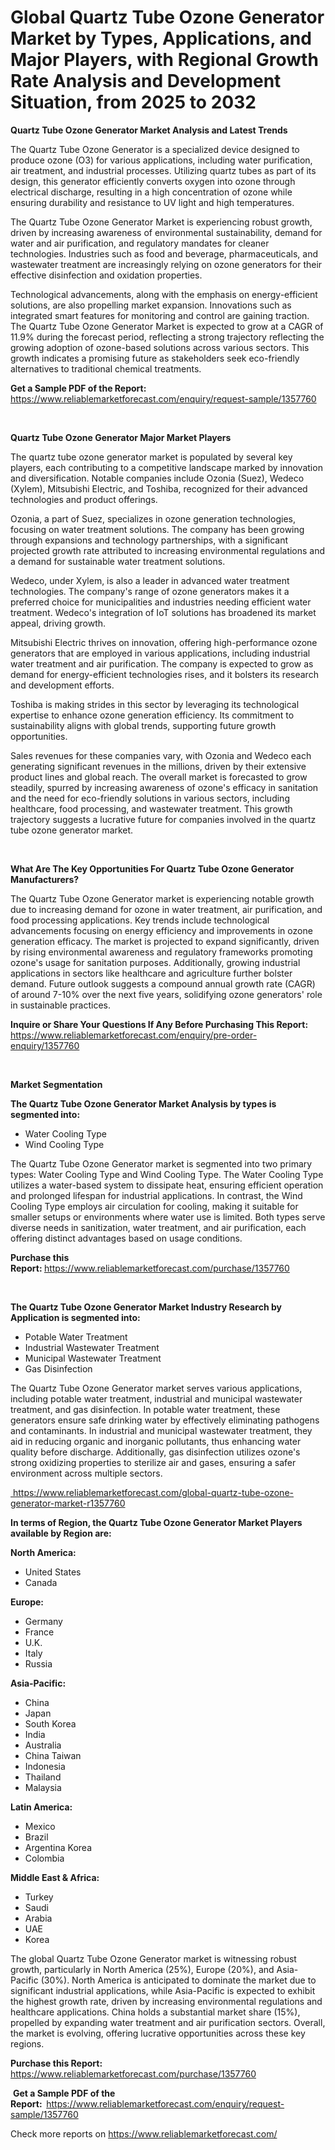 <p><h1>Global Quartz Tube Ozone Generator Market by Types, Applications, and Major Players, with Regional Growth Rate Analysis and Development Situation, from 2025 to 2032</h1></p><p><strong>Quartz Tube Ozone Generator Market Analysis and Latest Trends</strong></p>
<p><p>The Quartz Tube Ozone Generator is a specialized device designed to produce ozone (O3) for various applications, including water purification, air treatment, and industrial processes. Utilizing quartz tubes as part of its design, this generator efficiently converts oxygen into ozone through electrical discharge, resulting in a high concentration of ozone while ensuring durability and resistance to UV light and high temperatures.</p><p>The Quartz Tube Ozone Generator Market is experiencing robust growth, driven by increasing awareness of environmental sustainability, demand for water and air purification, and regulatory mandates for cleaner technologies. Industries such as food and beverage, pharmaceuticals, and wastewater treatment are increasingly relying on ozone generators for their effective disinfection and oxidation properties.</p><p>Technological advancements, along with the emphasis on energy-efficient solutions, are also propelling market expansion. Innovations such as integrated smart features for monitoring and control are gaining traction. The Quartz Tube Ozone Generator Market is expected to grow at a CAGR of 11.9% during the forecast period, reflecting a strong trajectory reflecting the growing adoption of ozone-based solutions across various sectors. This growth indicates a promising future as stakeholders seek eco-friendly alternatives to traditional chemical treatments.</p></p>
<p><strong>Get a Sample PDF of the Report:&nbsp;</strong> <a href="https://www.reliablemarketforecast.com/enquiry/request-sample/1357760?utm_campaign=2950&utm_medium=2&utm_source=Github&utm_content=ia&utm_term=08042025&utm_id=quartz-tube-ozone-generator">https://www.reliablemarketforecast.com/enquiry/request-sample/1357760</a></p>
<p>&nbsp;</p>
<p><strong>Quartz Tube Ozone Generator Major Market Players</strong></p>
<p><p>The quartz tube ozone generator market is populated by several key players, each contributing to a competitive landscape marked by innovation and diversification. Notable companies include Ozonia (Suez), Wedeco (Xylem), Mitsubishi Electric, and Toshiba, recognized for their advanced technologies and product offerings.</p><p>Ozonia, a part of Suez, specializes in ozone generation technologies, focusing on water treatment solutions. The company has been growing through expansions and technology partnerships, with a significant projected growth rate attributed to increasing environmental regulations and a demand for sustainable water treatment solutions.</p><p>Wedeco, under Xylem, is also a leader in advanced water treatment technologies. The company's range of ozone generators makes it a preferred choice for municipalities and industries needing efficient water treatment. Wedeco's integration of IoT solutions has broadened its market appeal, driving growth.</p><p>Mitsubishi Electric thrives on innovation, offering high-performance ozone generators that are employed in various applications, including industrial water treatment and air purification. The company is expected to grow as demand for energy-efficient technologies rises, and it bolsters its research and development efforts.</p><p>Toshiba is making strides in this sector by leveraging its technological expertise to enhance ozone generation efficiency. Its commitment to sustainability aligns with global trends, supporting future growth opportunities.</p><p>Sales revenues for these companies vary, with Ozonia and Wedeco each generating significant revenues in the millions, driven by their extensive product lines and global reach. The overall market is forecasted to grow steadily, spurred by increasing awareness of ozone's efficacy in sanitation and the need for eco-friendly solutions in various sectors, including healthcare, food processing, and wastewater treatment. This growth trajectory suggests a lucrative future for companies involved in the quartz tube ozone generator market.</p></p>
<p>&nbsp;</p>
<p><strong>What Are The Key Opportunities For Quartz Tube Ozone Generator Manufacturers?</strong></p>
<p><p>The Quartz Tube Ozone Generator market is experiencing notable growth due to increasing demand for ozone in water treatment, air purification, and food processing applications. Key trends include technological advancements focusing on energy efficiency and improvements in ozone generation efficacy. The market is projected to expand significantly, driven by rising environmental awareness and regulatory frameworks promoting ozone's usage for sanitation purposes. Additionally, growing industrial applications in sectors like healthcare and agriculture further bolster demand. Future outlook suggests a compound annual growth rate (CAGR) of around 7-10% over the next five years, solidifying ozone generators' role in sustainable practices.</p></p>
<p><strong>Inquire or Share Your Questions If Any Before Purchasing This Report:</strong> <a href="https://www.reliablemarketforecast.com/enquiry/pre-order-enquiry/1357760?utm_campaign=2950&utm_medium=2&utm_source=Github&utm_content=ia&utm_term=08042025&utm_id=quartz-tube-ozone-generator">https://www.reliablemarketforecast.com/enquiry/pre-order-enquiry/1357760</a></p>
<p>&nbsp;</p>
<p><strong>Market Segmentation</strong></p>
<p><strong>The Quartz Tube Ozone Generator Market Analysis by types is segmented into:</strong></p>
<p><ul><li>Water Cooling Type</li><li>Wind Cooling Type</li></ul></p>
<p><p>The Quartz Tube Ozone Generator market is segmented into two primary types: Water Cooling Type and Wind Cooling Type. The Water Cooling Type utilizes a water-based system to dissipate heat, ensuring efficient operation and prolonged lifespan for industrial applications. In contrast, the Wind Cooling Type employs air circulation for cooling, making it suitable for smaller setups or environments where water use is limited. Both types serve diverse needs in sanitization, water treatment, and air purification, each offering distinct advantages based on usage conditions.</p></p>
<p><strong>Purchase this Report:&nbsp;</strong><a href="https://www.reliablemarketforecast.com/purchase/1357760?utm_campaign=2950&utm_medium=2&utm_source=Github&utm_content=ia&utm_term=08042025&utm_id=quartz-tube-ozone-generator">https://www.reliablemarketforecast.com/purchase/1357760</a></p>
<p>&nbsp;</p>
<p><strong>The Quartz Tube Ozone Generator Market Industry Research by Application is segmented into:</strong></p>
<p><ul><li>Potable Water Treatment</li><li>Industrial Wastewater Treatment</li><li>Municipal Wastewater Treatment</li><li>Gas Disinfection</li></ul></p>
<p><p>The Quartz Tube Ozone Generator market serves various applications, including potable water treatment, industrial and municipal wastewater treatment, and gas disinfection. In potable water treatment, these generators ensure safe drinking water by effectively eliminating pathogens and contaminants. In industrial and municipal wastewater treatment, they aid in reducing organic and inorganic pollutants, thus enhancing water quality before discharge. Additionally, gas disinfection utilizes ozone's strong oxidizing properties to sterilize air and gases, ensuring a safer environment across multiple sectors.</p></p>
<p><a href="https://www.reliablemarketforecast.com/global-quartz-tube-ozone-generator-market-r1357760?utm_campaign=2950&utm_medium=2&utm_source=Github&utm_content=ia&utm_term=08042025&utm_id=quartz-tube-ozone-generator">&nbsp;https://www.reliablemarketforecast.com/global-quartz-tube-ozone-generator-market-r1357760</a></p>
<p><strong>In terms of Region, the Quartz Tube Ozone Generator Market Players available by Region are:</strong></p>
<p>
    <p> <strong> North America: </strong>
        <ul>
            <li>United States</li>
            <li>Canada</li>
        </ul>
        </p> 
    <p> <strong> Europe: </strong>
        <ul>
            <li>Germany</li>
            <li>France</li>
            <li>U.K.</li>
            <li>Italy</li>
            <li>Russia</li>
        </ul>
        </p> 
    <p> <strong> Asia-Pacific: </strong>
        <ul>
            <li>China</li>
            <li>Japan</li>
            <li>South Korea</li>
            <li>India</li>
            <li>Australia</li>
            <li>China Taiwan</li>
            <li>Indonesia</li>
            <li>Thailand</li>
            <li>Malaysia</li>
        </ul>
        </p> 
    <p> <strong> Latin America: </strong>
        <ul>
            <li>Mexico</li>
            <li>Brazil</li>
            <li>Argentina Korea</li>
            <li>Colombia</li>
        </ul>
        </p> 
    <p> <strong> Middle East & Africa: </strong>
        <ul>
            <li>Turkey</li>
            <li>Saudi</li>
            <li>Arabia</li>
            <li>UAE</li>
            <li>Korea</li>
        </ul>
    </p>
    </p>
<p><p>The global Quartz Tube Ozone Generator market is witnessing robust growth, particularly in North America (25%), Europe (20%), and Asia-Pacific (30%). North America is anticipated to dominate the market due to significant industrial applications, while Asia-Pacific is expected to exhibit the highest growth rate, driven by increasing environmental regulations and healthcare applications. China holds a substantial market share (15%), propelled by expanding water treatment and air purification sectors. Overall, the market is evolving, offering lucrative opportunities across these key regions.</p></p>
<p><strong>Purchase this Report: </strong><a href="https://www.reliablemarketforecast.com/purchase/1357760?utm_campaign=2950&utm_medium=2&utm_source=Github&utm_content=ia&utm_term=08042025&utm_id=quartz-tube-ozone-generator">https://www.reliablemarketforecast.com/purchase/1357760</a></p>
<p>&nbsp;<strong>Get a Sample PDF of the Report:&nbsp;&nbsp;</strong><a href="https://www.reliablemarketforecast.com/enquiry/request-sample/1357760?utm_campaign=2950&utm_medium=2&utm_source=Github&utm_content=ia&utm_term=08042025&utm_id=quartz-tube-ozone-generator">https://www.reliablemarketforecast.com/enquiry/request-sample/1357760</a></p>
<p><strong></strong></p>
<p>Check more reports on <a href="https://www.reliablemarketforecast.com/?utm_campaign=2950&utm_medium=2&utm_source=Github&utm_content=ia&utm_term=08042025&utm_id=quartz-tube-ozone-generator">https://www.reliablemarketforecast.com/</a></p>